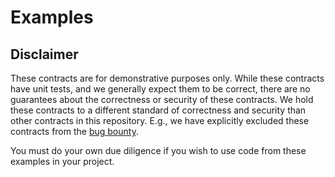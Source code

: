 # Examples

## Disclaimer

These contracts are for demonstrative purposes only.
While these contracts have unit tests, and we generally expect them to be
correct, there are no guarantees about the correctness or security of 
these contracts. We hold these contracts to a different standard of 
correctness and security than other contracts in this repository. 
E.g., we have explicitly excluded these contracts from the
[bug bounty](https://tofuswap.org/bug-bounty/#scope). 

You must do your own due diligence if you wish to use code
from these examples in your project.
